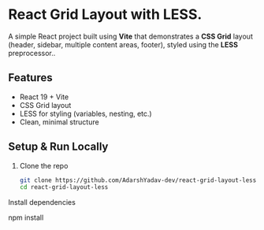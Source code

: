 # React Grid Layout with LESS.

A simple React project built using **Vite** that demonstrates a **CSS Grid** layout (header, sidebar, multiple content areas, footer), styled using the **LESS** preprocessor..

## Features

- React 19 + Vite  
- CSS Grid layout  
- LESS for styling (variables, nesting, etc.)  
- Clean, minimal structure  


## Setup & Run Locally

1. Clone the repo  
   ```bash
   git clone https://github.com/AdarshYadav-dev/react-grid-layout-less.git
   cd react-grid-layout-less

Install dependencies

npm install
